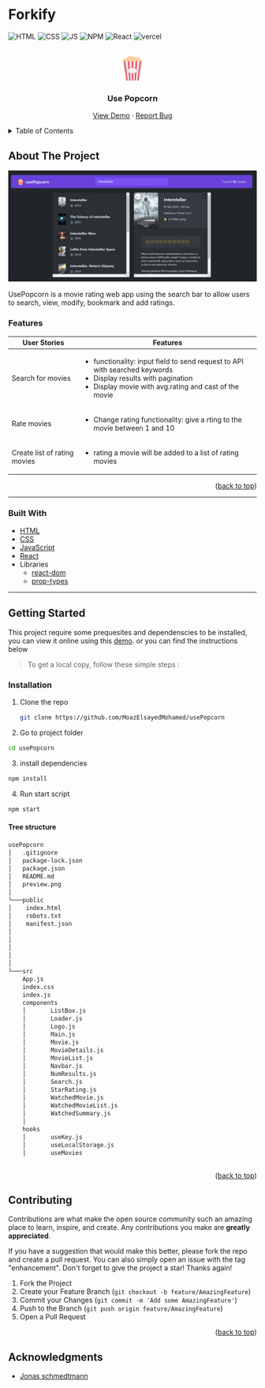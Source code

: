 # Forkify

<div id="top"></div>

![HTML](https://img.shields.io/badge/HTML5-E34F26?style=for-the-badge&logo=html5&logoColor=white)
![CSS](https://img.shields.io/badge/CSS3-1572B6?style=for-the-badge&logo=css3&logoColor=white)
![JS](https://img.shields.io/badge/JavaScript-F7DF1E?style=for-the-badge&logo=javascript&logoColor=black)
![NPM](https://img.shields.io/badge/NPM-%23000000.svg?style=for-the-badge&logo=npm&logoColor=white)
![React](https://img.shields.io/badge/React-20232A?style=for-the-badge&logo=react&logoColor=61DAFB)
![vercel](https://img.shields.io/badge/vercel-000?style=for-the-badge&logo=vercel&logoColor=white)

<!-- PROJECT LOGO -->
<br />
<div align="center">
  <a href="https://use-popcorn-appv1.vercel.app/">
    <img src="./public/popcorn.png" alt="Logo" height="50"  >
  </a>

  <h3 align="center">Use Popcorn</h3>

  <p align="center">
    <a href="https://use-popcorn-appv1.vercel.app/">View Demo</a>
    ·
    <a href="https://github.com/MoazElsayedMohamed/usePopcorn/issues">Report Bug</a>
  </p>
</div>

<!-- TABLE OF CONTENTS -->
<details>
  <summary>Table of Contents</summary>
  <ol>
    <li>
      <a href="#about-the-project">About The Project</a>
      <ul>
        <li><a href="#features">Features</a></li>
        <li><a href="#built-with">Built With</a></li>
        <li><a href="#flowchart">Flowchart</a></li>
        <li><a href="#architecture">Architecture</a></li>
      </ul>
    </li>
    <li>
      <a href="#getting-started">Getting Started</a>
      <ul>
        <li><a href="#installation">Installation</a></li>
        <li><a href="#tree-structure">Tree Structure</a></li>
      </ul>
    </li>
    <li><a href="#contributing">Contributing</a></li>
    <li><a href="#acknowledgments">Acknowledgments</a></li>
  </ol>
</details>

<!-- ABOUT THE PROJECT -->

## About The Project

![usePopcorn preview](./preview.png)

UsePopcorn is a movie rating web app using the search bar to allow users to search, view, modify, bookmark and add ratings.

### Features

| User Stories                 | Features                                                                                                                                                                        |
| ---------------------------- | ------------------------------------------------------------------------------------------------------------------------------------------------------------------------------- |
| Search for movies            | <ul><li>functionality: input field to send request to API with searched keywords<li>Display results with pagination<li>Display movie with avg.rating and cast of the movie</ul> |
| Rate movies                  | <ul><li>Change rating functionality: give a rting to the movie between 1 and 10</ul>                                                                                            |
| Create list of rating movies | <ul><li>rating a movie will be added to a list of rating movies</ul>                                                                                                            |

<p align="right">(<a href="#top">back to top</a>)</p>

---

### Built With

- [HTML](https://html.com/)
- [CSS](https://www.w3schools.com/css/)
- [JavaScript](https://www.javascript.com/)
- [React](https://www.npmjs.com/package/react)
- Libraries
  - [react-dom](https://www.npmjs.com/package/react-dom)
  - [prop-types](https://www.npmjs.com/package/prop-types)

---

<!-- GETTING STARTED -->

## Getting Started

This project require some prequesites and dependenscies to be installed, you can view it online using this [demo](https://use-popcorn-appv1.vercel.app/). or you can find the instructions below

> To get a local copy, follow these simple steps :

### Installation

1. Clone the repo
   ```sh
   git clone https://github.com/MoazElsayedMohamed/usePopcorn
   ```
2. Go to project folder

```bash
cd usePopcorn
```

3. install dependencies

```bash
npm install
```

4. Run start script

```bash
npm start
```

#### Tree structure

```
usePopcorn
│   .gitignore
│   package-lock.json
│   package.json
│   README.md
│   preview.png
│
└───public
│    index.html
│    robots.txt
│    manifest.json
│
│
│
│
│
└───src
    App.js
    index.css
    index.js
    components
    │       ListBox.js
    │       Loader.js
    │       Logo.js
    │       Main.js
    │       Movie.js
    │       MovieDetails.js
    │       MovieList.js
    │       Navbar.js
    │       NumResults.js
    │       Search.js
    │       StarRating.js
    │       WatchedMovie.js
    │       WatchedMovieList.js
    │       WatchedSummary.js
    │
    hooks
    │       useKey.js
    │       useLocalStorage.js
    │       useMovies


```

<p align="right">(<a href="#top">back to top</a>)</p>

<!-- CONTRIBUTING -->

## Contributing

Contributions are what make the open source community such an amazing place to learn, inspire, and create. Any contributions you make are **greatly appreciated**.

If you have a suggestion that would make this better, please fork the repo and create a pull request. You can also simply open an issue with the tag "enhancement".
Don't forget to give the project a star! Thanks again!

1. Fork the Project
2. Create your Feature Branch (`git checkout -b feature/AmazingFeature`)
3. Commit your Changes (`git commit -m 'Add some AmazingFeature'`)
4. Push to the Branch (`git push origin feature/AmazingFeature`)
5. Open a Pull Request

<p align="right">(<a href="#top">back to top</a>)</p>

<!-- ACKNOWLEDGMENTS -->

## Acknowledgments

- [Jonas schmedtmann](https://github.com/jonasschmedtmann)

